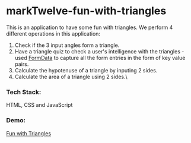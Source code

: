 # markTwelve-fun-with-triangles

This is an application to have some fun with triangles. We perform 4 different operations in this application:
1. Check if the 3 input angles form a triangle.
2. Have a triangle quiz to check a user's intelligence with the triangles - used [FormData](https://developer.mozilla.org/en-US/docs/Web/API/FormData) to capture all the form entries in the form of key value pairs.
3. Calculate the hypotenuse of a triangle by inputing 2 sides.
4. Calculate the area of a triangle using 2 sides.\


### Tech Stack: 
HTML, CSS and JavaScript

### Demo:
[Fun with Triangles](https://play-with-triangles-gautham.netlify.app/)
